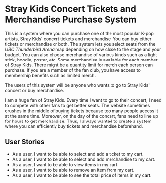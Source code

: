 # Stray Kids Concert Tickets and Merchandise Purchase System



This is a system where you can purchase one of the most popular K-pop artists, 
Stray Kids' concert tickets and merchandise. 
You can buy either tickets or merchandise or both. 
The system lets you select seats from the *UBC Thunderbird Arena* map 
depending on how close to the stage and your budget. 
You can also choose merchandise of various kinds such as a light stick, hoodie, poster, etc.
Some merchandise is available for each member of Stray Kids.
There might be a quantity limit for merch each person can purchase.
If you are a member of the fan club, you have access to membership benefits such as limited merch.

The users of this system will be anyone who wants to go to Stray Kids' concert or buy merchandise.

I am a huge fan of Stray Kids. Every time I want to go to their concert, 
I need to compete with other fans to get better seats. The website sometimes crushes in the middle of buying tickets 
because too many people access it at the same time. 
Moreover, on the day of the concert, fans need to line up for hours to get merchandise. 
Thus, I always wanted to create a system where you can efficiently buy tickets and merchandise beforehand.


## User Stories
- As a user, I want to be able to select and add a ticket to my cart.
- As a user, I want to be able to select and add merchandise to my cart.
- As a user, I want to be able to view items in my cart.
- As a user, I want to be able to remove an item from my cart.
- As a user, I want to be able to see the total price of items in my cart.